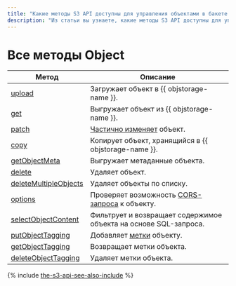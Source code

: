 ```yaml
---
title: "Какие методы S3 API доступны для управления объектами в бакете {{ objstorage-full-name }}"
description: "Из статьи вы узнаете, какие методы S3 API доступны для управления объектами в бакете."
---
```


# Все методы Object

Метод | Описание
----- | -----
[upload](object/upload.md) | Загружает объект в {{ objstorage-name }}.
[get](object/get.md) | Выгружает объект из {{ objstorage-name }}.
[patch](object/patch.md) | [Частично изменяет](../../concepts/object-patch.md) объект.
[copy](object/copy.md) | Копирует объект, хранящийся в {{ objstorage-name }}.
[getObjectMeta](object/getobjectmeta.md) | Выгружает метаданные объекта.
[delete](object/delete.md) | Удаляет объект.
[deleteMultipleObjects](object/deletemultipleobjects.md) | Удаляет объекты по списку.
[options](object/options.md) | Проверяет возможность [CORS-запроса](../../concepts/cors.md) к объекту.
[selectObjectContent](object/select.md) | Фильтрует и возвращает содержимое объекта на основе SQL-запроса.
[putObjectTagging](object/putobjecttagging.md) | Добавляет [метки](../../concepts/tags.md) объекту.
[getObjectTagging](object/getobjecttagging.md) | Возвращает метки объекта.
[deleteObjectTagging](object/deleteobjecttagging.md) | Удаляет метки объекта.

{% include [the-s3-api-see-also-include](../../../_includes/storage/the-s3-api-see-also-include.md) %}
